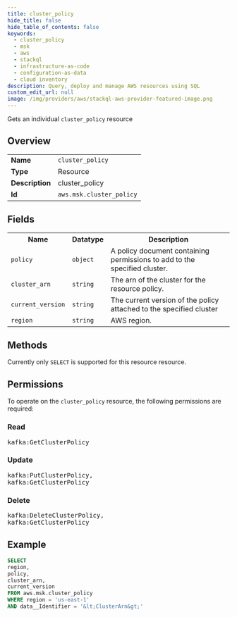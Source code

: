 ```yaml
---
title: cluster_policy
hide_title: false
hide_table_of_contents: false
keywords:
  - cluster_policy
  - msk
  - aws
  - stackql
  - infrastructure-as-code
  - configuration-as-data
  - cloud inventory
description: Query, deploy and manage AWS resources using SQL
custom_edit_url: null
image: /img/providers/aws/stackql-aws-provider-featured-image.png
---
```

Gets an individual <code>cluster_policy</code> resource

## Overview
<table><tbody>
<tr><td><b>Name</b></td><td><code>cluster_policy</code></td></tr>
<tr><td><b>Type</b></td><td>Resource</td></tr>
<tr><td><b>Description</b></td><td>cluster_policy</td></tr>
<tr><td><b>Id</b></td><td><code>aws.msk.cluster_policy</code></td></tr>
</tbody></table>

## Fields
<table><tbody>
<tr><th>Name</th><th>Datatype</th><th>Description</th></tr>
<tr><td><code>policy</code></td><td><code>object</code></td><td>A policy document containing permissions to add to the specified cluster.</td></tr>
<tr><td><code>cluster_arn</code></td><td><code>string</code></td><td>The arn of the cluster for the resource policy.</td></tr>
<tr><td><code>current_version</code></td><td><code>string</code></td><td>The current version of the policy attached to the specified cluster</td></tr>
<tr><td><code>region</code></td><td><code>string</code></td><td>AWS region.</td></tr>

</tbody></table>

## Methods
Currently only <code>SELECT</code> is supported for this resource resource.

## Permissions

To operate on the <code>cluster_policy</code> resource, the following permissions are required:

### Read
<pre>
kafka:GetClusterPolicy</pre>

### Update
<pre>
kafka:PutClusterPolicy,
kafka:GetClusterPolicy</pre>

### Delete
<pre>
kafka:DeleteClusterPolicy,
kafka:GetClusterPolicy</pre>


## Example
```sql
SELECT
region,
policy,
cluster_arn,
current_version
FROM aws.msk.cluster_policy
WHERE region = 'us-east-1'
AND data__Identifier = '&lt;ClusterArn&gt;'
```
